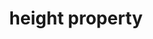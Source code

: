 ---
title: "height property"
category: css
last_test_date: "2019-09-27"
test_url: "/tests/css-width-height.html"
test_results_url: "https://app.emailonacid.com/app/acidtest/UhsQmS14DHKFfotKEcCTnWaoAiS24FJMiApZ1OtmHR7vs/list"
stats: {
    apple-mail: {
        macos: {
            "12.4":"y"
        },
        ios: {
            "12.4":"y"
        }
    },
    gmail: {
        desktop-webmail: {
            "2019-09":"y"
        },
        ios: {
            "2019-09":"y"
        },
        android: {
            "2019-09":"y"
        }
    },
    orange: {
        desktop-webmail: {
            "2019-09":"y"
        },
        ios: {
            "2019-09":"y"
        },
        android: {
            "2019-09":"y"
        }
    },
    outlook: {
        windows: {
            "2003":"y",
            "2007":"a #2",
            "2010":"a #2",
            "2013":"a #2",
            "2016":"a #2",
            "2019":"a #2"
        },
        windows-10-mail: {
            "2019-09":"y"
        },
        macos: {
            "2011":"y",
            "2016":"y"
        },
        outlook-com: {
            "2019-09":"y"
        },
        ios: {
            "2019-09":"y"
        },
        android: {
            "2019-09":"y"
        }
    },
    samsung-email: {
        android: {
            "6.0":"y"
        }
    },
    sfr: {
        desktop-webmail: {
            "2019-09":"y"
        },
        ios: {
            "2019-09":"y"
        },
        android: {
            "2019-09":"y"
        }
    },
    thunderbird: {
        macos: {
            "60.3":"y"
        }
    },
    aol: {
        desktop-webmail: {
            "2019-09":"y #1"
        },
        ios: {
            "2019-09":"y #1"
        },
        android: {
            "2019-09":"y #1"
        }
    },
    yahoo: {
        desktop-webmail: {
            "2019-09":"n #1"
        },
        ios: {
            "2019-09":"n #1"
        },
        android: {
            "2019-09":"n #1"
        }
    }
}
notes_by_num: {
    "1": "Buggy. Replaces `height` by `min-height`.",
    "2": "Partial. Not supported on `<body>`, `<span>`, `<div>` or `<p>` elements."
}
---